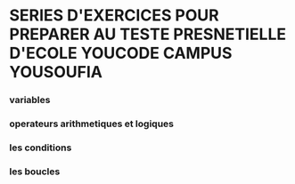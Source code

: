 <h1>SERIES D'EXERCICES POUR PREPARER AU TESTE PRESNETIELLE D'ECOLE YOUCODE CAMPUS YOUSOUFIA</h1>
<h3>variables</h3>
<h3>operateurs arithmetiques et logiques</h3>
<h3>les conditions</h3>
<h3>les boucles</h3>


